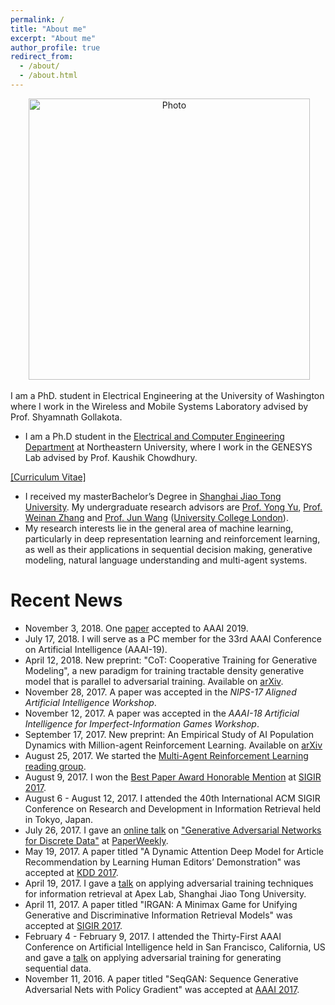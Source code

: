 ```yaml
---
permalink: /
title: "About me"
excerpt: "About me"
author_profile: true
redirect_from: 
  - /about/
  - /about.html
---
```


<p align="center">
  <img src="https://lantaoyu.github.io/files/lantaoyu_img.jpg?raw=true" alt="Photo" style="width: 450px;"/> 
</p>

I am a PhD. student in Electrical Engineering at the University of Washington where I work in the Wireless and Mobile Systems Laboratory advised by Prof. Shyamnath Gollakota.

* I am a Ph.D student in the [Electrical and Computer Engineering Department](http://www.ece.neu.edu/) at Northeastern University, where I work in the GENESYS Lab advised by Prof. Kaushik Chowdhury. 

[[Curriculum Vitae]](http://lantaoyu.com/files/lantaoyu_cv.pdf)
* I received my masterBachelor’s Degree in [Shanghai Jiao Tong University](http://en.sjtu.edu.cn/). My undergraduate research advisors are [Prof. Yong Yu](http://apex.sjtu.edu.cn/members/yyu), [Prof. Weinan Zhang](http://wnzhang.net/) and [Prof. Jun Wang](http://web4.cs.ucl.ac.uk/staff/jun.wang/blog/) ([University College London](https://www.ucl.ac.uk/)).
* My research interests lie in the general area of machine learning, particularly in deep representation learning and reinforcement learning, as well as their applications in sequential decision making, generative modeling, natural language understanding and multi-agent systems.


# Recent News
* November 3, 2018. One [paper](http://lantaoyu.com/publications/RLSGAAAI19) accepted to AAAI 2019.
* July 17, 2018. I will serve as a PC member for the 33rd AAAI Conference on Artificial Intelligence (AAAI-19).
* April 12, 2018. New preprint: "CoT: Cooperative Training for Generative Modeling", a new paradigm for training tractable density generative model that is parallel to adversarial training. Available on [arXiv](https://arxiv.org/abs/1804.03782).
* November 28, 2017. A paper was accepted in the *NIPS-17 Aligned Artificial Intelligence Workshop*.
* November 12, 2017. A paper was accepted in the *AAAI-18 Artificial Intelligence for Imperfect-Information Games Workshop*.
* September 17, 2017. New preprint: An Empirical Study of AI Population Dynamics with Million-agent Reinforcement Learning. Available on [arXiv](https://arxiv.org/abs/1709.04511)
* August 25, 2017. We started the [Multi-Agent Reinforcement Learning reading group](https://feifang.info/marl-reading-group/).
* August 9, 2017. I won the [Best Paper Award Honorable Mention](https://lantaoyu.github.io/files/sigir17-award.jpg) at [SIGIR 2017](http://sigir.org/sigir2017/program/awards/).
* August 6 - August 12, 2017. I attended the 40th International ACM SIGIR Conference on Research and Development in Information Retrieval held in Tokyo, Japan.
* July 26, 2017. I gave an [online talk](https://zhuanlan.zhihu.com/p/28151434) on ["Generative Adversarial Networks for Discrete Data"](http://lantaoyu.com/files/2017-07-26-gan-for-discrete-data.pdf) at [PaperWeekly](https://zhuanlan.zhihu.com/paperweekly).
* May 19, 2017. A paper titled "A Dynamic Attention Deep Model for Article Recommendation by Learning Human Editors’ Demonstration" was accepted at [KDD 2017](http://www.kdd.org/kdd2017/).
* April 19, 2017. I gave a [talk](http://lantaoyu.com/files/2017-04-19-gans-for-ir.pdf) on applying adversarial training techniques for information retrieval at Apex Lab, Shanghai Jiao Tong University.
* April 11, 2017. A paper titled "IRGAN: A Minimax Game for Unifying Generative and Discriminative Information Retrieval Models" was accepted at [SIGIR 2017](http://sigir.org/sigir2017/).
* February 4 - February 9, 2017. I attended the Thirty-First AAAI Conference on Artificial Intelligence held in San Francisco, California, US and gave a [talk](http://lantaoyu.com/files/2017-02-07-aaai-seqgan.pdf) on applying adversarial training for generating sequential data.
* November 11, 2016. A paper titled "SeqGAN: Sequence Generative Adversarial Nets with Policy Gradient" was accepted at [AAAI 2017](http://www.aaai.org/Conferences/AAAI/aaai17.php).
